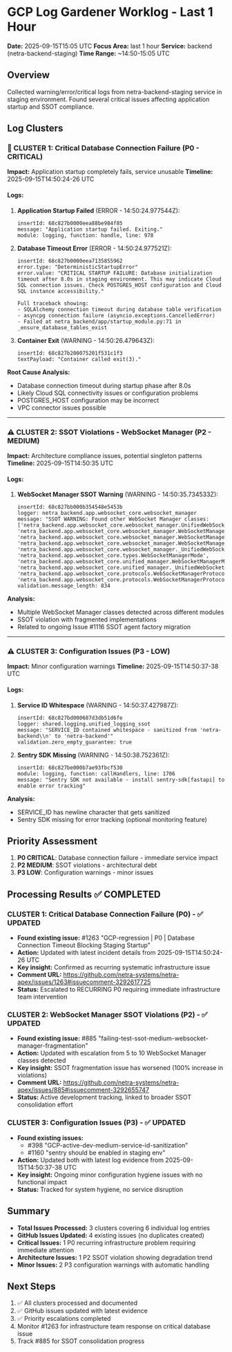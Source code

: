# GCP Log Gardener Worklog - Last 1 Hour
**Date:** 2025-09-15T15:05 UTC
**Focus Area:** last 1 hour
**Service:** backend (netra-backend-staging)
**Time Range:** ~14:50-15:05 UTC

## Overview
Collected warning/error/critical logs from netra-backend-staging service in staging environment. Found several critical issues affecting application startup and SSOT compliance.

## Log Clusters

### 🚨 CLUSTER 1: Critical Database Connection Failure (P0 - CRITICAL)
**Impact:** Application startup completely fails, service unusable
**Timeline:** 2025-09-15T14:50:24-26 UTC

#### Logs:
1. **Application Startup Failed** (ERROR - 14:50:24.977544Z):
   ```
   insertId: 68c827b0000eea88be984f85
   message: "Application startup failed. Exiting."
   module: logging, function: handle, line: 978
   ```

2. **Database Timeout Error** (ERROR - 14:50:24.977521Z):
   ```
   insertId: 68c827b0000eea7135855962
   error.type: "DeterministicStartupError"
   error.value: "CRITICAL STARTUP FAILURE: Database initialization timeout after 8.0s in staging environment. This may indicate Cloud SQL connection issues. Check POSTGRES_HOST configuration and Cloud SQL instance accessibility."

   Full traceback showing:
   - SQLAlchemy connection timeout during database table verification
   - asyncpg connection failure (asyncio.exceptions.CancelledError)
   - Failed at netra_backend/app/startup_module.py:71 in _ensure_database_tables_exist
   ```

3. **Container Exit** (WARNING - 14:50:26.479643Z):
   ```
   insertId: 68c827b200075201f531c1f3
   textPayload: "Container called exit(3)."
   ```

**Root Cause Analysis:**
- Database connection timeout during startup phase after 8.0s
- Likely Cloud SQL connectivity issues or configuration problems
- POSTGRES_HOST configuration may be incorrect
- VPC connector issues possible

---

### ⚠️ CLUSTER 2: SSOT Violations - WebSocket Manager (P2 - MEDIUM)
**Impact:** Architecture compliance issues, potential singleton patterns
**Timeline:** 2025-09-15T14:50:35 UTC

#### Logs:
1. **WebSocket Manager SSOT Warning** (WARNING - 14:50:35.734533Z):
   ```
   insertId: 68c827bb000b354548e5453b
   logger: netra_backend.app.websocket_core.websocket_manager
   message: "SSOT WARNING: Found other WebSocket Manager classes: ['netra_backend.app.websocket_core.websocket_manager.UnifiedWebSocketManager', 'netra_backend.app.websocket_core.websocket_manager.WebSocketManagerFactory', 'netra_backend.app.websocket_core.websocket_manager.WebSocketManagerMode', 'netra_backend.app.websocket_core.websocket_manager.WebSocketManagerProtocol', 'netra_backend.app.websocket_core.websocket_manager._UnifiedWebSocketManagerImplementation', 'netra_backend.app.websocket_core.types.WebSocketManagerMode', 'netra_backend.app.websocket_core.unified_manager.WebSocketManagerMode', 'netra_backend.app.websocket_core.unified_manager._UnifiedWebSocketManagerImplementation', 'netra_backend.app.websocket_core.protocols.WebSocketManagerProtocol', 'netra_backend.app.websocket_core.protocols.WebSocketManagerProtocolValidator']"
   validation.message_length: 834
   ```

**Analysis:**
- Multiple WebSocket Manager classes detected across different modules
- SSOT violation with fragmented implementations
- Related to ongoing Issue #1116 SSOT agent factory migration

---

### ⚠️ CLUSTER 3: Configuration Issues (P3 - LOW)
**Impact:** Minor configuration warnings
**Timeline:** 2025-09-15T14:50:37-38 UTC

#### Logs:
1. **Service ID Whitespace** (WARNING - 14:50:37.427987Z):
   ```
   insertId: 68c827bd000687d3db51d6fe
   logger: shared.logging.unified_logging_ssot
   message: "SERVICE_ID contained whitespace - sanitized from 'netra-backend\\n' to 'netra-backend'"
   validation.zero_empty_guarantee: true
   ```

2. **Sentry SDK Missing** (WARNING - 14:50:38.752361Z):
   ```
   insertId: 68c827be000b7ae93fbcf530
   module: logging, function: callHandlers, line: 1706
   message: "Sentry SDK not available - install sentry-sdk[fastapi] to enable error tracking"
   ```

**Analysis:**
- SERVICE_ID has newline character that gets sanitized
- Sentry SDK missing for error tracking (optional monitoring feature)

## Priority Assessment
1. **P0 CRITICAL**: Database connection failure - immediate service impact
2. **P2 MEDIUM**: SSOT violations - architectural debt
3. **P3 LOW**: Configuration warnings - minor issues

## Processing Results ✅ COMPLETED

### CLUSTER 1: Critical Database Connection Failure (P0) - ✅ UPDATED
- **Found existing issue:** #1263 "GCP-regression | P0 | Database Connection Timeout Blocking Staging Startup"
- **Action:** Updated with latest incident details from 2025-09-15T14:50:24-26 UTC
- **Key insight:** Confirmed as recurring systematic infrastructure issue
- **Comment URL:** https://github.com/netra-systems/netra-apex/issues/1263#issuecomment-3292617725
- **Status:** Escalated to RECURRING P0 requiring immediate infrastructure team intervention

### CLUSTER 2: WebSocket Manager SSOT Violations (P2) - ✅ UPDATED
- **Found existing issue:** #885 "failing-test-ssot-medium-websocket-manager-fragmentation"
- **Action:** Updated with escalation from 5 to 10 WebSocket Manager classes detected
- **Key insight:** SSOT fragmentation issue has worsened (100% increase in violations)
- **Comment URL:** https://github.com/netra-systems/netra-apex/issues/885#issuecomment-3292655747
- **Status:** Active development tracking, linked to broader SSOT consolidation effort

### CLUSTER 3: Configuration Issues (P3) - ✅ UPDATED
- **Found existing issues:**
  - #398 "GCP-active-dev-medium-service-id-sanitization"
  - #1160 "sentry should be enabled in staging env"
- **Action:** Updated both with latest log evidence from 2025-09-15T14:50:37-38 UTC
- **Key insight:** Ongoing minor configuration hygiene issues with no functional impact
- **Status:** Tracked for system hygiene, no service disruption

## Summary
- **Total Issues Processed:** 3 clusters covering 6 individual log entries
- **GitHub Issues Updated:** 4 existing issues (no duplicates created)
- **Critical Issues:** 1 P0 recurring infrastructure problem requiring immediate attention
- **Architecture Issues:** 1 P2 SSOT violation showing degradation trend
- **Minor Issues:** 2 P3 configuration warnings with automatic handling

## Next Steps
1. ✅ All clusters processed and documented
2. ✅ GitHub issues updated with latest evidence
3. ✅ Priority escalations completed
4. Monitor #1263 for infrastructure team response on critical database issue
5. Track #885 for SSOT consolidation progress